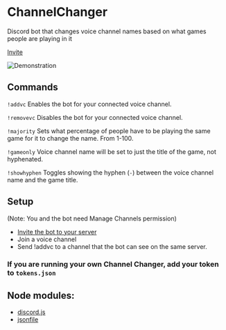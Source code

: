 # ChannelChanger
Discord bot that changes voice channel names based on what games people are playing in it

[Invite](https://discordapp.com/oauth2/authorize?client_id=376545537870266369&scope=bot&permissions=16)

![Demonstration](https://github.com/Pigpog/ChannelChanger/raw/master/example.png)

## Commands
`!addvc`      Enables the bot for your connected voice channel.

`!removevc`   Disables the bot for your connected voice channel.

`!majority`   Sets what percentage of people have to be playing the same game for it to change the name. From 1-100.

`!gameonly`   Voice channel name will be set to just the title of the game, not hyphenated.

`!showhyphen` Toggles showing the hyphen (`-`) between the voice channel name and the game title.

## Setup
(Note: You and the bot need Manage Channels permission)
 - [Invite the bot to your server](https://discordapp.com/oauth2/authorize?client_id=376545537870266369&scope=bot&permissions=16)
 - Join a voice channel
 - Send !addvc to a channel that the bot can see on the same server.
 
 ### If you are running your own Channel Changer, add your token to `tokens.json`
 
 ## Node modules:
  - [discord.js](https://www.npmjs.com/package/discord.js)
  - [jsonfile](https://www.npmjs.com/package/jsonfile)
